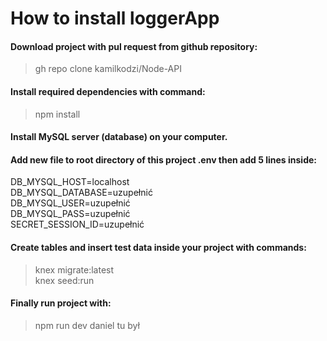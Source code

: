 # How to install loggerApp

#### Download project with pul request from github repository:

> gh repo clone kamilkodzi/Node-API

#### Install required dependencies with command:

> npm install

#### Install MySQL server (database) on your computer.

#### Add new file to root directory of this project .env then add 5 lines inside:

DB_MYSQL_HOST=localhost  
DB_MYSQL_DATABASE=uzupełnić  
DB_MYSQL_USER=uzupełnić  
DB_MYSQL_PASS=uzupełnić  
SECRET_SESSION_ID=uzupełnić

#### Create tables and insert test data inside your project with commands:

> knex migrate:latest  
> knex seed:run

#### Finally run project with:

> npm run dev
> daniel tu był
